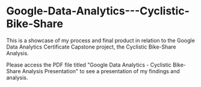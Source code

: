 # Google-Data-Analytics---Cyclistic-Bike-Share
This is a showcase of my process and final product in relation to the Google Data Analytics Certificate Capstone project, the Cyclistic Bike-Share Analysis. 

Please access the PDF file titled "Google Data Analytics - Cyclistic Bike-Share Analysis Presentation" to see a presentation of my findings and analysis.
